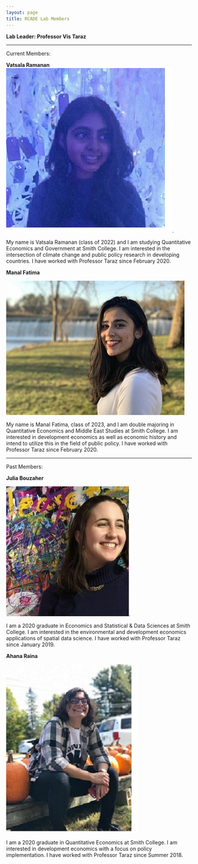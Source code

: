```yaml
---
layout: page
title: RCADE Lab Members
---
```


**Lab Leader: Professor Vis Taraz**

---

Current Members:

**Vatsala Ramanan**
![photo of vatsala](img/vatsala.jpg).

My name is Vatsala Ramanan (class of 2022) and I am studying Quantitative Economics and Government at Smith College. I am interested in the intersection of climate change and public policy research in developing countries. I have worked with Professor Taraz since February 2020.

**Manal Fatima**

![photo of manal](img/manal.jpg) 

My name is Manal Fatima, class of 2023, and I am double majoring in Quantitative Economics and Middle East Studies at Smith College. I am interested in development economics as well as economic history and intend to utilize this in the field of public policy. I have worked with Professor Taraz since February 2020.


---

Past Members: 
 
**Julia Bouzaher**

![photo of julia](img/julia.jpg).

I am a 2020 graduate in Economics and Statistical & Data Sciences at Smith College. I am interested in the environmental and development economics applications of spatial data science. I have worked with Professor Taraz since January 2019.

**Ahana Raina**

![photo of ahana](img/ahana.jpg)

I am a 2020 graduate in Quantitative Economics at Smith College. I am interested in development economics with a focus on policy implementation. I have worked with Professor Taraz since Summer 2018.

